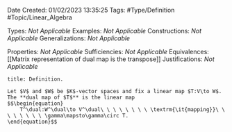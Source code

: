 <div class="topSpace"></div>

Date Created: 01/02/2023 13:35:25
Tags: #Type/Definition #Topic/Linear_Algebra

Types: <i>Not Applicable</i>
Examples: <i>Not Applicable</i>
Constructions: <i>Not Applicable</i>
Generalizations: <i>Not Applicable</i>

Properties: <i>Not Applicable</i>
Sufficiencies: <i>Not Applicable</i>
Equivalences: [[Matrix representation of dual map is the transpose]]
Justifications: <i>Not Applicable</i>

``` ad-Definition
title: Definition.

Let $V$ and $W$ be $K$-vector spaces and fix a linear map $T:V\to W$. The **dual map of $T$** is the linear map
$$\begin{equation}
    T^\dual:W^\dual\to V^\dual\ \ \ \ \ \ \ \ \textrm{\it{mapping}}\ \ \ \ \ \ \ \ \gamma\mapsto\gamma\circ T.
\end{equation}$$

```

